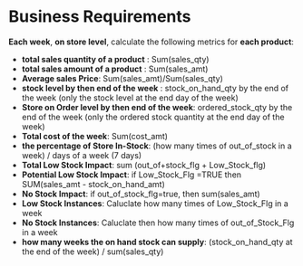 # Business Requirements 
**Each week**, **on store level**, calculate the following metrics for **each product**:
- **total sales quantity of a product** : Sum(sales_qty)
- **total sales amount of a product** : Sum(sales_amt)
- **Average sales Price**: Sum(sales_amt)/Sum(sales_qty)
- **stock level by then end of the week** : stock_on_hand_qty by the end of the week (only the stock level at the end day of the week)
- **Store on Order level by then end of the week**: ordered_stock_qty by the end of the week (only the ordered stock quantity at the end day of the week) 
- **Total cost of the week**: Sum(cost_amt)
- **the percentage of Store In-Stock**: (how many times of out_of_stock in a week) / days of a week (7 days)
- **Total Low Stock Impact**: sum (out_of+stock_flg + Low_Stock_flg)
- **Potential Low Stock Impact**: if Low_Stock_Flg =TRUE then SUM(sales_amt - stock_on_hand_amt)
- **No Stock Impact**: if out_of_stock_flg=true, then sum(sales_amt)
- **Low Stock Instances**: Caluclate how many times of Low_Stock_Flg in a week
- **No Stock Instances**: Caluclate then how many times of out_of_Stock_Flg in a week
- **how many weeks the on hand stock can supply**: (stock_on_hand_qty at the end of the week) / sum(sales_qty)
